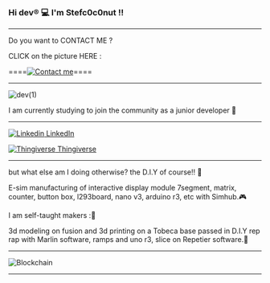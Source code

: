 ### Hi dev® 💻                          I'm Stefc0c0nut !!
________________________________________________________________________________________________________________________

   Do you want to CONTACT ME ? 
   
   CLICK on the picture HERE :

  ====[![Contact me](https://i.goopics.net/be7ep.jpg)]()====

_____________________________________________
![dev(1)](https://i.goopics.net/8RbAx.jpg)





I am currently studying to join the community as a junior developer 🖖


___________________________________________________________________________________________________________

[![Linkedin](https://i.stack.imgur.com/gVE0j.png) LinkedIn](https://www.linkedin.com/in/st%C3%A9phane-sorres-5926b897/)
&nbsp;

[![Thingiverse](https://i.goopics.net/beK80.jpg) Thingiverse](https://www.thingiverse.com/lokcy/designs)
    
__________________________________________________________________________________________________   
but what else am I doing otherwise? the D.I.Y of course!! 🔋

E-sim manufacturing of interactive display module 7segment, matrix, counter, button box, l293board, nano v3, arduino r3, etc with Simhub.🎮


I am self-taught makers :🦾

3d modeling on fusion and 3d printing on a Tobeca base passed in D.I.Y rep rap with Marlin software, ramps and uno r3, slice on Repetier software.🧠

_______________________________________________________________________________________________________________
![Blockchain](https://i.goopics.net/J4AJr.jpg)
_______________________________________________________________________________________________________________
<!-- <script src="https://kit.fontawesome.com/241cd41ee1.js" crossorigin="anonymous"></script>
**stefzouille/stefzouille** is a ✨ _special_ ✨ repository because its `README.md` (this file) appears on your GitHub profile.

Here are some ideas to get you started:

- 🔭 I’m currently working on ...
- 🌱 I’m currently learning ...
- 👯 I’m looking to collaborate on ...
- 🤔 I’m looking for help with ...
- 💬 Ask me about ...
- 📫 How to reach me: ...
- 😄 Pronouns: ...
- ⚡ Fun fact: ...
-->
